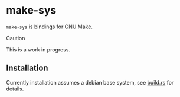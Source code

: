 # make-sys

`make-sys` is bindings for GNU Make. 

> [!CAUTION]
> This is a work in progress.

## Installation

Currently installation assumes a debian base system, see [build.rs](build.rs#L28) for details.

